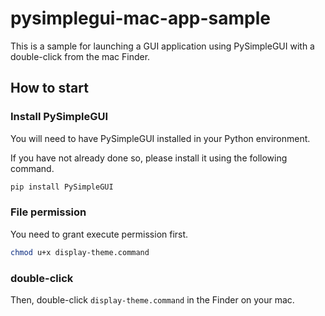 # pysimplegui-mac-app-sample

This is a sample for launching a GUI application using PySimpleGUI with a double-click from the mac Finder.

## How to start

### Install PySimpleGUI

You will need to have PySimpleGUI installed in your Python environment.

If you have not already done so, please install it using the following command.

```sh
pip install PySimpleGUI
```

### File permission

You need to grant execute permission first.

```sh
chmod u+x display-theme.command
```

### double-click

Then, double-click `display-theme.command` in the Finder on your mac.

